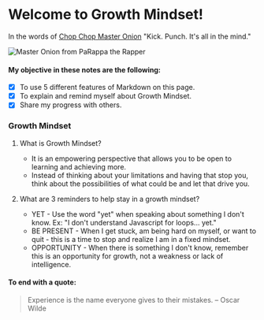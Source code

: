 # Welcome to Growth Mindset! 

In the words of [Chop Chop Master Onion](https://parappatherapper.fandom.com/wiki/Chop_Chop_Master_Onion)
"Kick. Punch. It's all in the mind."

![Master Onion from PaRappa the Rapper](https://static.wikia.nocookie.net/parappatherapper/images/3/39/Tamanegi_UJL_3.png/revision/latest/scale-to-width-down/300?cb=20160801161024)

#### My objective in these notes are the following:

- [x]  To use 5 different features of Markdown on this page.
- [x]  To explain and remind myself about Growth Mindset.
- [x]  Share my progress with others.

### Growth Mindset
1. What is Growth Mindset?
   - It is an empowering perspective that allows you to be open to learning and achieving more.
   - Instead of thinking about your limitations and having that stop you, think about the possibilities of what could be and let that drive you.

2. What are 3 reminders to help stay in a growth mindset?
   - YET - Use the word "yet" when speaking about something I don't know. Ex: "I don't understand Javascript for loops... yet."
   - BE PRESENT - When I get stuck, am being hard on myself, or want to quit - this is a time to stop and realize I am in a fixed mindset.
   - OPPORTUNITY - When there is something I don't know, remember this is an opportunity for growth, not a weakness or lack of intelligence.

#### To end with a quote:
> Experience is the name everyone gives to their mistakes. – Oscar Wilde
